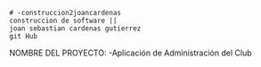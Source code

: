     # -construccion2joancardenas
    construccion de software ||
    joan sebastian cardenas gutierrez
    git Hub

NOMBRE DEL PROYECTO:
-Aplicación de Administración del Club
